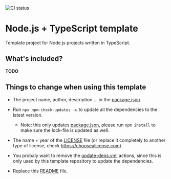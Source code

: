 ![CI status](https://github.com/BenjaVR/node-typescript-template/actions/workflows/main.yml/badge.svg)

# Node.js + TypeScript template

Template project for Node.js projects written in TypeScript.

## What's included?

**TODO**

## Things to change when using this template

- The project name, author, description ... in the [package.json](./package.json).

- Run `npx npm-check-updates -u` to update all the dependencies to the latest version.
  - Note: this only updates [package.json](./package.json), please run `npm install` to make sure the lock-file is updated as well.

- The name + year of the [LICENSE](./LICENSE.md) file (or replace it completely to another type of license, check https://choosealicense.com).

- You probaly want to remove the [update-deps.yml](./.github/workflows/update-deps.yml) actions, since this is only used by this template repository to update the dependencies.

- Replace this [README](./README.md) file.
